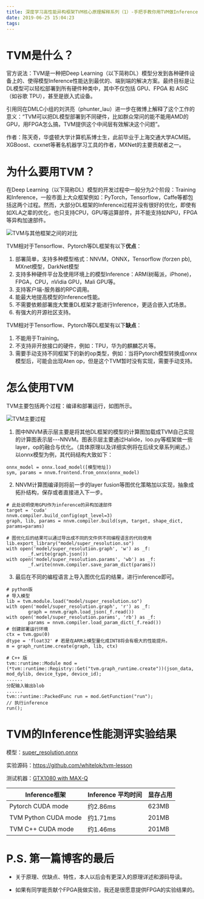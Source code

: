 ```yaml
---
title: 深度学习高性能异构框架TVM核心原理解释系列（1）-手把手教你用TVM做Inference加速
date: 2019-06-25 15:04:23
tags:
---
```

# TVM是什么？

官方说法：TVM是一种把Deep Learning（以下简称DL）模型分发到各种硬件设备上的、使得模型Inference性能达到最优的、端到端的解决方案。最终目标是让DL模型可以轻松部署到所有硬件种类中，其中不仅包括 GPU、FPGA 和 ASIC（如谷歌 TPU），甚至是嵌入式设备。

引用同在DMLC小组的刘洪亮（phunter_lau）进一步在微博上解释了这个工作的意义：“TVM可以把DL模型部署到不同硬件，比如群众常问的能不能用AMD的GPU，用FPGA怎么搞，TVM提供这个中间层有效解决这个问题”。

作者：陈天奇，华盛顿大学计算机系博士生，此前毕业于上海交通大学ACM班。XGBoost、cxxnet等著名机器学习工具的作者，MXNet的主要贡献者之一。

# 为什么要用TVM？

在Deep Learning（以下简称DL）模型的开发过程中一般分为2个阶段：Training和Inference，一般市面上大众框架例如：PyTorch，Tensorflow，Caffe等都包括这两个过程。然而，大部分DL框架的Inference过程并没有很好的优化，即使有如XLA之辈的优化，也只支持CPU，GPU等运算部件，并不能支持如NPU，FPGA等异构加速部件。

![TVM与其他框架之间的对比](https://github.com/whitelok/tvm-lesson/raw/master/lesson-1/images/img-1.png)

TVM相对于Tensorflow、Pytorch等DL框架有以下**优点**：

1. 部署简单，支持多种模型格式：NNVM，ONNX，Tensorflow (forzen pb), MXnet模型，DarkNet模型
2. 支持多种硬件平台及使用环境上的模型Inference：ARM(树莓派，iPhone)，FPGA，CPU，nVidia GPU，Mali GPU等。
3. 支持客户端-服务器的RPC调用。
4. 能最大地提高模型的Inference性能。
5. 不需要依赖部署庞大繁重DL框架才能进行Inference，更适合嵌入式场景。
6. 有强大的开源社区支持。

TVM相对于Tensorflow、Pytorch等DL框架有以下**缺点**：

1. 不能用于Training。
2. 不支持非开放接口的硬件，例如：TPU，华为的麒麟芯片等。
3. 需要手动支持不同框架下的新的op类型，例如：当将Pytorch模型转换成onnx模型后，可能会出现Aten op，但是这个TVM暂时没有实现，需要手动支持。

# 怎么使用TVM

TVM主要包括两个过程：编译和部署运行，如图所示。

![TVM主要过程](https://github.com/whitelok/tvm-lesson/raw/master/lesson-1/images/img-2.png)

  1. 图中NNVM表示层主要是将其他DL框架的模型的计算图加载成TVM自己实现的计算图表示层---NNVM。图表示层主要通过Halide，loo.py等框架做一些layer，op的融合与优化。（具体原理以及详细实例将在后续文章系列阐述。）以onnx模型为例，其代码结构大致如下：

```
onnx_model = onnx.load_model([模型地址])
sym, params = nnvm.frontend.from_onnx(onnx_model)
```

  2. NNVM计算图编译则将前一步的layer fusion等图优化策略加以实现，抽象成拓扑结构，保存或者直接进入下一步。

```
# 此处说明使用GPU作为inference的异构加速部件
target = 'cuda'
nnvm.compiler.build_config(opt_level=3)
graph, lib, params = nnvm.compiler.build(sym, target, shape_dict, params=params)

# 图优化后的结果可以通过导出成不同的文件供不同编程语言的代码使用
lib.export_library("model/super_resolution.so")
with open('model/super_resolution.graph', 'w') as _f:
        _f.write(graph.json())
with open('model/super_resolution.params', 'wb') as _f:
        _f.write(nnvm.compiler.save_param_dict(params))
```

  3. 最后在不同的编程语言上导入图优化后的结果，进行inference即可。
```
# python版
# 导入模型
lib = tvm.module.load("model/super_resolution.so")
with open('model/super_resolution.graph', 'r') as _f:
        graph = nnvm.graph.load_json(_f.read())
with open('model/super_resolution.params', 'rb') as _f:
        params = nnvm.compiler.load_param_dict(_f.read())
# 创建部署运行环境
ctx = tvm.gpu(0)
dtype = 'float32' # 若是在ARM上模型量化成INT8将会有极大的性能提升。
m = graph_runtime.create(graph, lib, ctx)
```

```
# C++ 版
tvm::runtime::Module mod = (*tvm::runtime::Registry::Get("tvm.graph_runtime.create"))(json_data, mod_dylib, device_type, device_id);
......
分配输入输出blob
......
tvm::runtime::PackedFunc run = mod.GetFunction("run");
// 执行inference
run();
```

# TVM的Inference性能测评实验结果

模型：[super_resolution.onnx](https://gist.github.com/zhreshold/bcda4716699ac97ea44f791c24310193/raw/93672b029103648953c4e5ad3ac3aadf346a4cdc/super_resolution_0.2.onnx)

实验源码：https://github.com/whitelok/tvm-lesson

测试机器：[GTX1080 with MAX-Q](https://detail.tmall.com/item.htm?spm=a230r.1.14.8.528b3f1dTYWhfP&id=567118762627&ns=1&abbucket=4&sku_properties=5919063:6536025)

| Inference框架                                | Inference 平均时间 | 显存占用 |
| -------------------------------------------- | ------------------ | -------- |
| Pytorch CUDA mode                            | 约2.86ms           | 623MB    |
| TVM Python CUDA mode                         | 约1.71ms           | 201MB    |
| TVM C++ CUDA mode                            | 约1.46ms           | 201MB    |

# P.S. 第一篇博客的最后

 - 关于原理、优缺点、特性，本人以后会有更深入的原理详述和源码导读。

 - 如果有同学能贡献个FPGA我做实验，我还是很愿意提供FPGA的实验结果的。

